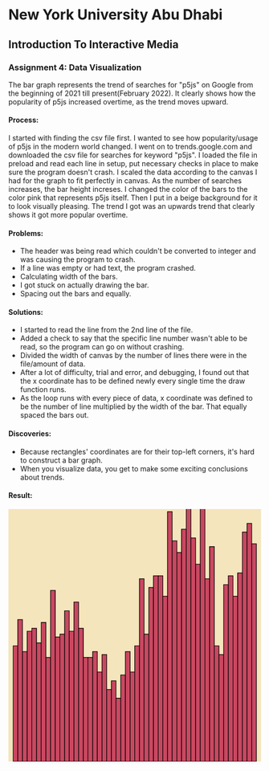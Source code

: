 # New York University Abu Dhabi
## Introduction To Interactive Media
### Assignment 4: Data Visualization

The bar graph represents the trend of searches for "p5js" on Google from the beginning of 2021 till present(February 2022).
It clearly shows how the popularity of p5js increased overtime, as the trend moves upward.

#### Process:
I started with finding the csv file first. I wanted to see how popularity/usage of p5js in the modern world changed.
I went on to trends.google.com and downloaded the csv file for searches for keyword "p5js".
I loaded the file in preload and read each line in setup, put necessary checks in place to make sure the program doesn't crash.
I scaled the data according to the canvas I had for the graph to fit perfectly in canvas.
As the number of searches increases, the bar height increses.
I changed the color of the bars to the color pink that represents p5js itself. Then I put in a beige background for it to look visually pleasing.
The trend I got was an upwards trend that clearly shows it got more popular overtime.

#### Problems:
- The header was being read which couldn't be converted to integer and was causing the program to crash.
- If a line was empty or had text, the program crashed.
- Calculating width of the bars.
- I got stuck on actually drawing the bar.
- Spacing out the bars and equally.

#### Solutions:
- I started to read the line from the 2nd line of the file.
- Added a check to say that the specific line number wasn't able to be read, so the program can go on without crashing.
- Divided the width of canvas by the number of lines there were in the file/amount of data.
- After a lot of difficulty, trial and error, and debugging, I found out that the x coordinate has to be defined newly every single time the draw function runs.
- As the loop runs with every piece of data, x coordinate was defined to be the number of line multiplied by the width of the bar. That equally spaced the bars out.

#### Discoveries:
- Because rectangles' coordinates are for their top-left corners, it's hard to construct a bar graph.
- When you visualize data, you get to make some exciting conclusions about trends.

#### Result:

![](bar_graph.png)
